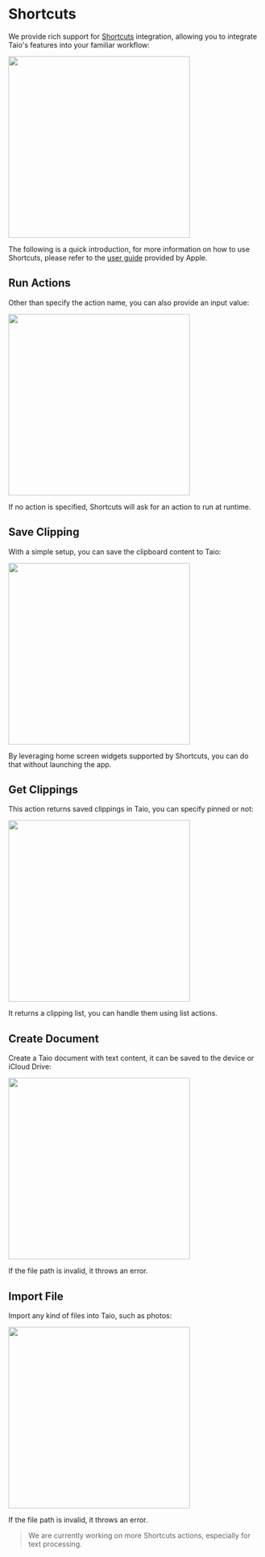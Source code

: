 # Shortcuts

We provide rich support for [Shortcuts](https://apps.apple.com/us/app/id915249334) integration, allowing you to integrate Taio's features into your familiar workflow:

<img src="/integration/assets/IMG_1.png" width="360" />

The following is a quick introduction, for more information on how to use Shortcuts, please refer to the [user guide](https://support.apple.com/en-sg/guide/shortcuts/welcome/ios) provided by Apple.

## Run Actions

Other than specify the action name, you can also provide an input value:

<img src="/integration/assets/IMG_2.png" width="360" />

If no action is specified, Shortcuts will ask for an action to run at runtime.

## Save Clipping

With a simple setup, you can save the clipboard content to Taio:

<img src="/integration/assets/IMG_3.png" width="360" />

By leveraging home screen widgets supported by Shortcuts, you can do that without launching the app.

## Get Clippings

This action returns saved clippings in Taio, you can specify pinned or not:

<img src="/integration/assets/IMG_4.png" width="360" />

It returns a clipping list, you can handle them using list actions.

## Create Document

Create a Taio document with text content, it can be saved to the device or iCloud Drive:

<img src="/integration/assets/IMG_5.png" width="360" />

If the file path is invalid, it throws an error.

## Import File

Import any kind of files into Taio, such as photos:

<img src="/integration/assets/IMG_6.png" width="360" />

If the file path is invalid, it throws an error.

> We are currently working on more Shortcuts actions, especially for text processing.